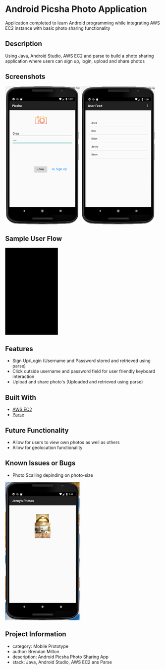 # Android Picsha Photo Application
Application completed to learn Android programming while integrating AWS EC2 instance with basic photo sharing functionality

## Description
Using Java, Android Studio, AWS EC2 and parse to build a photo sharing application where users can sign up, login, upload and share photos

## Screenshots

<img src="/login_signup.PNG"  width="240" /> <img src="/user_feed_activity.PNG"  width="240" /> 

## Sample User Flow

<img src="app_basic_userflow.gif" width="170" height="280" />

## Features

* Sign Up/Login (Username and Password stored and retrieved using parse)
* Click outside username and password field for user friendly keyboard interaction
* Upload and share photo's (Uploaded and retrieved using parse)

## Built With

* [AWS EC2](https://aws.amazon.com/ec2/)
* [Parse](https://parseplatform.org/)

## Future Functionality
- Allow for users to view own photos as well as others
- Allow for geolocation functionality

## Known Issues or Bugs
- Photo Scalling depinding on photo-size 

<img src="/scalling_issue.PNG"  width="240" />

## Project Information
- category: Mobile Prototype
- author: Brendan Milton
- description:  Android Picsha Photo Sharing App
- stack: Java, Android Studio, AWS EC2 ans Parse
